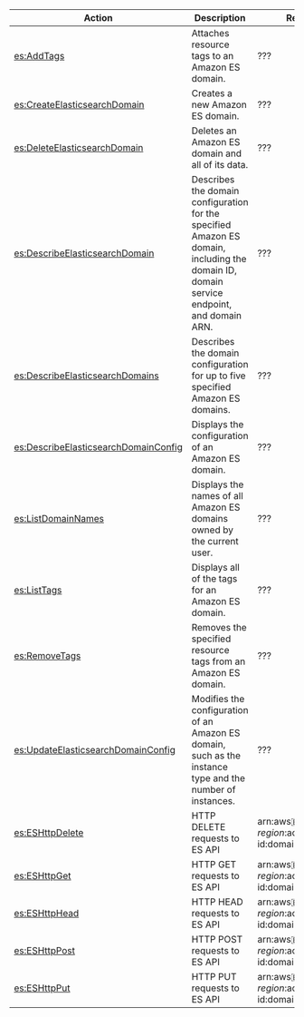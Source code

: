 | Action | Description | Resource | Condition |
| --- | --- | --- | --- |
| [es:AddTags](http://docs.aws.amazon.com/elasticsearch-service/latest/developerguide/es-configuration-api.html#es-configuration-api-actions-addtags) | Attaches resource tags to an Amazon ES domain. | ??? | - |
| [es:CreateElasticsearchDomain](http://docs.aws.amazon.com/elasticsearch-service/latest/developerguide/es-configuration-api.html#es-configuration-api-actions-createelasticsearchdomain) | Creates a new Amazon ES domain. | ??? | - |
| [es:DeleteElasticsearchDomain](http://docs.aws.amazon.com/elasticsearch-service/latest/developerguide/es-configuration-api.html#es-configuration-api-actions-deleteelasticsearchdomain) | Deletes an Amazon ES domain and all of its data. | ??? | - |
| [es:DescribeElasticsearchDomain](http://docs.aws.amazon.com/elasticsearch-service/latest/developerguide/es-configuration-api.html#es-configuration-api-actions-describeelasticsearchdomain) | Describes the domain configuration for the specified Amazon ES domain, including the domain ID, domain service endpoint, and domain ARN. | ??? | - |
| [es:DescribeElasticsearchDomains](http://docs.aws.amazon.com/elasticsearch-service/latest/developerguide/es-configuration-api.html#es-configuration-api-actions-describeesdomains) | Describes the domain configuration for up to five specified Amazon ES domains. | ??? | - |
| [es:DescribeElasticsearchDomainConfig](http://docs.aws.amazon.com/elasticsearch-service/latest/developerguide/es-configuration-api.html#es-configuration-api-actions-describeelasticsearchdomainconfig) | Displays the configuration of an Amazon ES domain. | ??? | - |
| [es:ListDomainNames](http://docs.aws.amazon.com/elasticsearch-service/latest/developerguide/es-configuration-api.html#es-configuration-api-actions-listtags) | Displays the names of all Amazon ES domains owned by the current user. | ??? | - |
| [es:ListTags](http://docs.aws.amazon.com/elasticsearch-service/latest/developerguide/es-configuration-api.html#es-configuration-api-actions-listtags) | Displays all of the tags for an Amazon ES domain. | ??? | - |
| [es:RemoveTags](http://docs.aws.amazon.com/elasticsearch-service/latest/developerguide/es-configuration-api.html#es-configuration-api-actions-removetags) | Removes the specified resource tags from an Amazon ES domain. | ??? | - |
| [es:UpdateElasticsearchDomainConfig](http://docs.aws.amazon.com/elasticsearch-service/latest/developerguide/es-configuration-api.html#es-configuration-api-actions-updateelasticsearchdomainconfig) | Modifies the configuration of an Amazon ES domain, such as the instance type and the number of instances. | ??? | - |
| [es:ESHttpDelete](#) | HTTP DELETE requests to ES API | arn:aws:es:$region:$account-id:domain/$domain/$path | - |
| [es:ESHttpGet](#) | HTTP GET requests to ES API | arn:aws:es:$region:$account-id:domain/$domain/$path | - |
| [es:ESHttpHead](#) | HTTP HEAD requests to ES API | arn:aws:es:$region:$account-id:domain/$domain/$path | - |
| [es:ESHttpPost](#) | HTTP POST requests to ES API | arn:aws:es:$region:$account-id:domain/$domain/$path | - |
| [es:ESHttpPut](#) | HTTP PUT requests to ES API | arn:aws:es:$region:$account-id:domain/$domain/$path | - |


